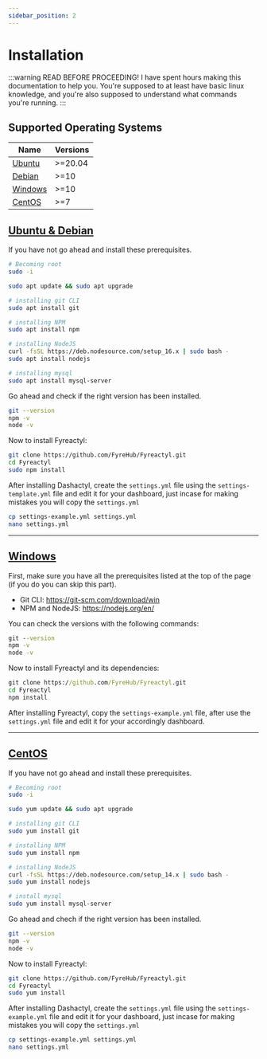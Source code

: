 ```yaml
---
sidebar_position: 2
---
```


# Installation

:::warning READ BEFORE PROCEEDING!
I have spent hours making this documentation to help you. You're supposed to at least have basic linux knowledge, and you're also supposed to understand what commands you're running.
:::

## Supported Operating Systems

| Name                         | Versions |
| ---------------------------- | -------- |
| [Ubuntu](#ubuntu-and-debian) | >=20.04  |
| [Debian](#ubuntu-and-debian) | >=10     |
| [Windows](#windows)          | >=10     |
| [CentOS](#centos)            | >=7      |

## [Ubuntu & Debian](#ubuntu-and-debian)

If you have not go ahead and install these prerequisites.

```bash
# Becoming root
sudo -i

sudo apt update && sudo apt upgrade

# installing git CLI
sudo apt install git

# installing NPM
sudo apt install npm

# installing NodeJS
curl -fsSL https://deb.nodesource.com/setup_16.x | sudo bash -
sudo apt install nodejs

# installing mysql
sudo apt install mysql-server
```

Go ahead and check if the right version has been installed.

```bash
git --version
npm -v
node -v
```

Now to install Fyreactyl:

```bash
git clone https://github.com/FyreHub/Fyreactyl.git
cd Fyreactyl
sudo npm install
```

After installing Dashactyl, create the `settings.yml` file using the `settings-template.yml` file and edit it for your dashboard, just incase for making mistakes you will copy the `settings.yml`

```bash
cp settings-example.yml settings.yml
nano settings.yml
```

---

## [Windows](#windows)

First, make sure you have all the prerequisites listed at the top of the page (if you do you can skip this part).

- Git CLI: https://git-scm.com/download/win
- NPM and NodeJS: https://nodejs.org/en/

You can check the versions with the following commands:

```bat
git --version
npm -v
node -v
```

Now to install Fyreactyl and its dependencies:

```bat
git clone https://github.com/FyreHub/Fyreactyl.git
cd Fyreactyl
npm install
```

After installing Fyreactyl, copy the `settings-example.yml` file, after use the `settings.yml` file and edit it for your accordingly dashboard.

---

## [CentOS](#centos)

If you have not go ahead and install these prerequisites.

```bash
# Becoming root
sudo -i

sudo yum update && sudo apt upgrade

# installing git CLI
sudo yum install git

# installing NPM
sudo yum install npm

# installing NodeJS
curl -fsSL https://deb.nodesource.com/setup_14.x | sudo bash -
sudo yum install nodejs

# install mysql
sudo yum install mysql-server
```

Go ahead and chech if the right version has been installed.

```bash
git --version
npm -v
node -v
```

Now to install Fyreactyl:

```bash
git clone https://github.com/FyreHub/Fyreactyl.git
cd Fyreactyl
sudo yum install
```

After installing Dashactyl, create the `settings.yml` file using the `settings-example.yml` file and edit it for your dashboard, just incase for making mistakes you will copy the `settings.yml`

```bash
cp settings-example.yml settings.yml
nano settings.yml
```
